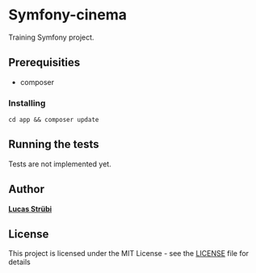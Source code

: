 # Symfony-cinema

Training Symfony project.

## Prerequisities

* composer

### Installing

```
cd app && composer update
```

## Running the tests

Tests are not implemented yet.

## Author

[**Lucas Strübi**](https://github.com/strubix)

## License

This project is licensed under the MIT License - see the [LICENSE](LICENSE) file for details